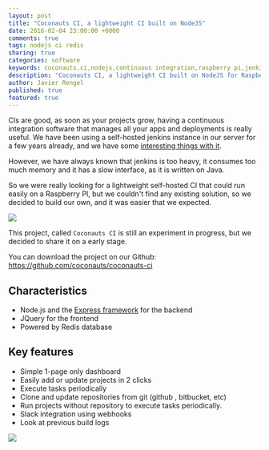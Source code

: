 ```yaml
---
layout: post
title: "Coconauts CI, a lightweight CI built on NodeJS"
date: 2016-02-04 23:00:00 +0000
comments: true
tags: nodejs ci redis
sharing: true
categories: software
keywords: coconauts,ci,nodejs,continuous integration,raspberry pi,jenkins
description: "Coconauts CI, a lightweight CI built on NodeJS for Raspberry PI"
author: Javier Rengel
published: true
featured: true
---
```


CIs are good, as soon as your projects grow, having a continuous integration software
that manages all your apps and deployments is really useful. We have been using a self-hosted
jenkins instance in our server for a few years already, and we have some
[interesting things with it](/blog/2014/09/09/background-tasks-in-jenkins-ipchange).

However, we have always known that jenkins is too heavy, it consumes too much memory and it
has a slow interface, as it is written on Java.

So we were really looking for a lightweight self-hosted CI that could run easily on a Raspberry PI,
but we couldn't find any existing solution, so we decided to build our own, and it was easier that we expected.

<img src='https://farm2.staticflickr.com/1443/24822031815_fcc099fc04_z_d.jpg'/>

<!-- more -->

This project, called `Coconauts CI` is still an experiment in progress, but we decided to share it
on a early stage.

You can download the project on our Github: https://github.com/coconauts/coconauts-ci

## Characteristics

- Node.js and the [Express framework](http://expressjs.com/) for the backend
- JQuery for the frontend
- Powered by Redis database

## Key features

- Simple 1-page only dashboard
- Easily add or update projects in 2 clicks
- Execute tasks periodically
- Clone and update repositories from git (github , bitbucket, etc)
- Run projects without repository to execute tasks periodically.
- Slack integration using webhooks
- Look at previous build logs

<img src='https://farm2.staticflickr.com/1639/24704187222_47dc02eaaa_z_d.jpg'/>
